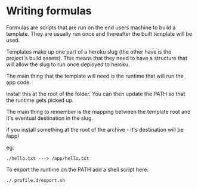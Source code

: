 # Writing formulas

Formulas are scripts that are run on the end users machine to build a template.
They are usually run once and thereafter the built template will be used.

Templates make up one part of a heroku slug (the other have is the project's build assets). This means that they need to have a structure that will allow the slug to run once deployed to heroku.

The main thing that the template will need is the runtime that will run the app code.

Install this at the root of the folder. You can then update the PATH so that the runtime gets picked up.

The main thing to remember is the mapping between the template root and it's eventual destination in the slug.

if you install something at the root of the archive - it's destination will be /app/

eg:

    ./hello.txt ---> /app/hello.txt

To export the runtime on the PATH add a shell script here:

    ./.profile.d/export.sh
